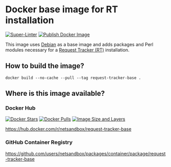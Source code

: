 # Docker base image for RT installation

[![Super-Linter](https://github.com/cloos/docker-rt-base/workflows/Super-Linter/badge.svg)](https://github.com/marketplace/actions/super-linter)
[![Publish Docker Image](https://github.com/netsandbox/docker-rt-base/workflows/Publish%20Docker%20Image/badge.svg)](https://github.com/marketplace/actions/build-and-push-docker-images)

This image uses [Debian](https://www.debian.org/) as a base image and adds packages and Perl modules necessary for a [Request Tracker (RT)](https://bestpractical.com/request-tracker) installation.

## How to build the image?

```shell
docker build --no-cache --pull --tag request-tracker-base .
```

## Where is this image available?

### Docker Hub

[![Docker Stars](https://img.shields.io/docker/stars/netsandbox/request-tracker-base.svg)](https://hub.docker.com/r/netsandbox/request-tracker-base/)
[![Docker Pulls](https://img.shields.io/docker/pulls/netsandbox/request-tracker-base.svg)](https://hub.docker.com/r/netsandbox/request-tracker-base/)
[![Image Size and Layers](https://images.microbadger.com/badges/image/netsandbox/request-tracker-base.svg)](https://microbadger.com/images/netsandbox/request-tracker-base "Get your own image badge on microbadger.com")

<https://hub.docker.com/r/netsandbox/request-tracker-base>

### GitHub Container Registry

<https://github.com/users/netsandbox/packages/container/package/request-tracker-base>
